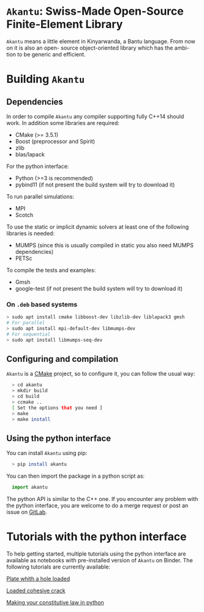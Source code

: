 # `Akantu`: Swiss-Made Open-Source Finite-Element Library

`Akantu` means a little element in Kinyarwanda, a Bantu language. From now on it
is also an open- source object-oriented library which has the ambi- tion to be
generic and efficient.

# Building `Akantu`

## Dependencies

In order to compile `Akantu`  any compiler supporting fully C++14 should work.
In addition some libraries are required:

 - CMake (>= 3.5.1)
 - Boost (preprocessor and Spirit)
 - zlib
 - blas/lapack

For the python interface:

 - Python (>=3 is recommended)
 - pybind11 (if not present the build system will try to download it)

To run parallel simulations:

 - MPI
 - Scotch

To use the static or implicit dynamic solvers at least one of the following libraries is needed:

 - MUMPS (since this is usually compiled in static you also need MUMPS dependencies)
 - PETSc

To compile the tests and examples:

 - Gmsh
 - google-test (if not present the build system will try to download it)

### On `.deb` based systems

``` sh
> sudo apt install cmake libboost-dev libzlib-dev liblapack3 gmsh
# For parallel
> sudo apt install mpi-default-dev libmumps-dev 
# For sequential
> sudo apt install libmumps-seq-dev 
```

## Configuring and compilation


`Akantu` is a [CMake](https://cmake.org/) project, so to configure it, you can follow the usual way:

``` sh
  > cd akantu
  > mkdir build
  > cd build
  > ccmake ..
  [ Set the options that you need ]
  > make
  > make install
```

## Using the python interface


You can install ``Akantu`` using pip:

``` sh
  > pip install akantu
```

You can then import the package in a python script as:

``` python
  import akantu
```

The python API is similar to the C++ one. If you
encounter any problem with the python interface, you are welcome to do a merge
request or post an issue on [GitLab](https://gitlab.com/akantu/akantu/-/issues).
  
# Tutorials with the python interface

To help getting started, multiple tutorials using the python interface are
available as notebooks with pre-installed version of `Akantu` on Binder. The
following tutorials are currently available:

[Plate whith a hole loaded](https://mybinder.org/v2/git/https%3A%2F%2Fgitlab.com%2Fakantu%2Ftutorials.git/HEAD?filepath=plate-hole/plate-hole.ipynb)

[Loaded cohesive crack](https://mybinder.org/v2/git/https%3A%2F%2Fgitlab.com%2Fakantu%2Ftutorials.git/HEAD?filepath=cohesive-fracture/cohesive-fracture.ipynb)

[Making your constitutive law in python](https://mybinder.org/v2/git/https%3A%2F%2Fgitlab.com%2Fakantu%2Ftutorials.git/HEAD?filepath=constitutive-laws/python_constitutive_law.ipynb)
